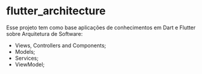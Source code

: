 # flutter_architecture

Esse projeto tem como base aplicações de conhecimentos em Dart e Flutter sobre Arquitetura de Software:

- Views, Controllers and Components;
- Models;
- Services;
- ViewModel;


